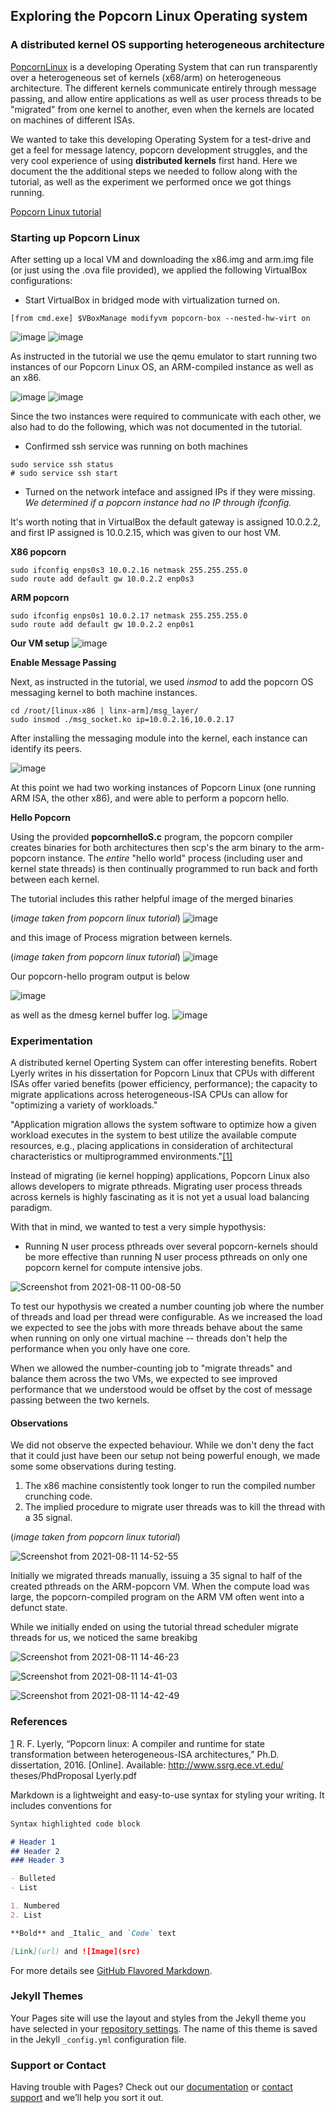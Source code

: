## Exploring the Popcorn Linux Operating system
### A distributed kernel OS supporting heterogeneous architecture

[PopcornLinux](http://www.popcornlinux.org/index.php/overview) is a developing Operating System that can run transparently over a heterogeneous set of kernels (x68/arm)  on heterogeneous architecture. The different kernels communicate entirely through message passing, and allow entire applications as well as user process threads to be "migrated" from one kernel to another, even when the kernels are located on machines of different ISAs. 

We wanted to take this developing Operating System for a test-drive and get a feel for message latency, popcorn development struggles, and the very cool experience of using **distributed kernels** first hand. Here we document the the additional steps we needed to follow along with the tutorial, as well as the experiment we performed once we got things running. 

[Popcorn Linux tutorial](https://github.com/ssrg-vt/popcorn-compiler/tree/main/tutorial/sosp-2019)


### Starting up Popcorn Linux 
After setting up a local VM and downloading the x86.img and arm.img file (or just using the .ova file provided), we applied the following VirtualBox configurations:

- Start VirtualBox in bridged mode with virtualization turned on. 
```
[from cmd.exe] $VBoxManage modifyvm popcorn-box --nested-hw-virt on
```
![image](https://user-images.githubusercontent.com/17166431/128944034-f5f81ebf-c22f-4d96-a7e7-a9a80d4c5ddd.png)
![image](https://user-images.githubusercontent.com/17166431/128944093-dc45dd68-df86-46c9-97a4-e0ebf28fd5b7.png)


As instructed in the tutorial we use the qemu emulator to start running two instances of our Popcorn Linux OS, an ARM-compiled instance as well as an x86.


![image](https://user-images.githubusercontent.com/17166431/128944820-bc4bc650-b5a4-4f85-afdf-77b4cccae898.png)
![image](https://user-images.githubusercontent.com/17166431/128946061-210a0170-9da4-46c7-b444-bbda9fc21e8d.png)


Since the two instances were required to communicate with each other, we also had to do the following, which was not documented in the tutorial.

- Confirmed ssh service was running on both machines
```
sudo service ssh status
# sudo service ssh start
```

- Turned on the network inteface and assigned IPs if they were missing. 
_We determined if a popcorn instance had no IP through _ifconfig_._

It's worth noting that in VirtualBox the default gateway is assigned 10.0.2.2, and first IP assigned is 10.0.2.15, which was given to our host VM. 

__X86 popcorn__
```
sudo ifconfig enps0s3 10.0.2.16 netmask 255.255.255.0                  
sudo route add default gw 10.0.2.2 enp0s3 
```

__ARM popcorn__
```
sudo ifconfig enps0s1 10.0.2.17 netmask 255.255.255.0                  
sudo route add default gw 10.0.2.2 enp0s1
```


__Our VM setup__
![image](https://user-images.githubusercontent.com/17166431/128946584-4486fd35-b19b-46fa-b26f-60c2dd8a8dec.png)


__Enable Message Passing__

Next, as instructed in the tutorial, we used _insmod_ to add the popcorn OS messaging kernel to both machine instances.
```
cd /root/[linux-x86 | linx-arm]/msg_layer/
sudo insmod ./msg_socket.ko ip=10.0.2.16,10.0.2.17
```
After installing the messaging module into the kernel, each instance can identify its peers.

![image](https://user-images.githubusercontent.com/17166431/128947291-cc4617f8-f0fa-4eb9-bb16-38f858262fff.png)


At this point we had two working instances of Popcorn Linux (one running ARM ISA, the other x86), and were able to perform a popcorn hello. 

__Hello Popcorn__

Using the provided __popcornhelloS.c__ program,  the popcorn compiler creates binaries for both architectures then scp's the arm binary to the arm-popcorn instance. The _entire_ "hello world" process (including user and kernel state threads) is then continually programmed to run back and forth between each kernel. 

The tutorial includes this rather helpful image of the merged binaries

(_image taken from popcorn linux tutorial_)
![image](https://user-images.githubusercontent.com/17166431/128949977-a8273c25-0994-4d63-8bb2-fd70006949ca.png)



and this image of Process migration between kernels.

(_image taken from popcorn linux tutorial_)
![image](https://user-images.githubusercontent.com/17166431/128950038-a78df103-914e-4fee-8862-64e1f8a5a6d3.png)


Our popcorn-hello program output is below 

![image](https://user-images.githubusercontent.com/17166431/128950134-2c31c99c-bebd-4bdf-8741-c3dfb5df0852.png)

as well as the dmesg kernel buffer log.
![image](https://user-images.githubusercontent.com/17166431/128950153-c938a24e-b397-4e5f-ac46-ff28c5285c9e.png)


### Experimentation

A distributed kernel Operting System can offer interesting benefits. Robert Lyerly writes in his dissertation for Popcorn Linux that CPUs with different ISAs offer varied benefits (power efficiency, performance); the capacity to migrate applications across heterogeneous-ISA CPUs can allow for "optimizing a variety of workloads."

"Application migration allows the system software to optimize how a given workload executes in the system to best utilize the available compute resources, e.g., placing applications in consideration of architectural characteristics or multiprogrammed environments."[[1]](https://vtechworks.lib.vt.edu/bitstream/handle/10919/100599/Lyerly_RF_D_2019.pdf?sequence=1&isAllowed=y)


Instead of migrating (ie kernel hopping) applications, Popcorn Linux also allows developers to migrate pthreads. Migrating user process threads across kernels is highly fascinating as it is not yet a usual load balancing paradigm. 

With that in mind, we wanted to test a very simple hypothysis: 
- Running N user process pthreads over several popcorn-kernels should be more effective than running N user process pthreads on only one popcorn kernel for compute intensive jobs.

![Screenshot from 2021-08-11 00-08-50](https://user-images.githubusercontent.com/17166431/128968380-79bd62ab-604a-4be2-bc43-f7f658982c10.png)

To test our hypothysis we created a number counting job where the number of threads and load per thread were configurable. As we increased the load we expected to see the jobs with more threads behave about the same when running on only one virtual machine -- threads don't help the performance when you only have one core.

When we allowed the number-counting job to "migrate threads" and balance them across the two VMs, we expected to see improved performance that we understood would be offset by the cost of message passing between the two kernels.  


#### Observations

We did not observe the expected behaviour. While we don't deny the fact that it could just have been our setup not being powerful enough, we made some some observations during testing.

1. The x86 machine consistently took longer to run the compiled number crunching code.
2. The implied procedure to migrate user threads was to kill the thread with a 35 signal. 

(_image taken from popcorn linux tutorial_)

![Screenshot from 2021-08-11 14-52-55](https://user-images.githubusercontent.com/17166431/129086448-a6eb0aed-a829-4fc7-aee4-d5e84da0374f.png)

Initially we migrated threads manually, issuing a 35 signal to half of the created pthreads on the ARM-popcorn VM. When the compute load was large, the popcorn-compiled program on the ARM VM often went into a defunct state.


While we initially ended on using the tutorial thread scheduler migrate threads for us, we noticed the same breakibg 



![Screenshot from 2021-08-11 14-46-23](https://user-images.githubusercontent.com/17166431/129085663-ef07407a-c913-4ebe-8a60-9a91868bff12.png)

![Screenshot from 2021-08-11 14-41-03](https://user-images.githubusercontent.com/17166431/129085435-7f65c782-debf-43a7-842a-dec2675654c0.png)

![Screenshot from 2021-08-11 14-42-49](https://user-images.githubusercontent.com/17166431/129085447-a9b6bb04-ef4f-4154-930c-18934c6b2708.png)


### References
[1](https://vtechworks.lib.vt.edu/bitstream/handle/10919/100599/Lyerly_RF_D_2019.pdf?sequence=1&isAllowed=y) R. F. Lyerly, “Popcorn linux: A compiler and runtime for state transformation between heterogeneous-ISA architectures,” Ph.D. dissertation, 2016. [Online]. Available: http://www.ssrg.ece.vt.edu/ theses/PhdProposal Lyerly.pdf



Markdown is a lightweight and easy-to-use syntax for styling your writing. It includes conventions for

```markdown
Syntax highlighted code block

# Header 1
## Header 2
### Header 3

- Bulleted
- List

1. Numbered
2. List

**Bold** and _Italic_ and `Code` text

[Link](url) and ![Image](src)
```

For more details see [GitHub Flavored Markdown](https://guides.github.com/features/mastering-markdown/).

### Jekyll Themes

Your Pages site will use the layout and styles from the Jekyll theme you have selected in your [repository settings](https://github.com/rollingcoconut/popcorn-visitor.github.io/settings/pages). The name of this theme is saved in the Jekyll `_config.yml` configuration file.

### Support or Contact

Having trouble with Pages? Check out our [documentation](https://docs.github.com/categories/github-pages-basics/) or [contact support](https://support.github.com/contact) and we’ll help you sort it out.

